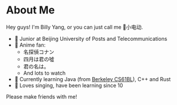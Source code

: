 # About Me

Hey guys! I'm Billy Yang, or you can just call me 🛵小电动.

- 📖 Junior at Beijing University of Posts and Telecommunications
- 🤗 Anime fan:
    - 名探偵コナン
    - 四月は君の噓
    - 君の名は。
    - And lots to watch
- 🍵 Currently learning Java (from [Berkeley CS61BL](https://cs61bl.org/su22/)), C++ and Rust
- 🎤 Loves singing, have been learning since 10

Please make friends with me!